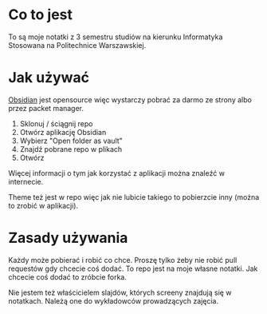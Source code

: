 # Co to jest
To są moje notatki z 3 semestru studiów na kierunku Informatyka Stosowana na Politechnice Warszawskiej.

# Jak używać

[Obsidian](https://obsidian.md/) jest opensource więc wystarczy pobrać za darmo ze strony albo przez packet manager.

1. Sklonuj / ściągnij repo
2. Otwórz aplikację Obsidian
3. Wybierz "Open folder as vault"
4. Znajdź pobrane repo w plikach
5. Otwórz

Więcej informacji o tym jak korzystać z aplikacji można znaleźć w internecie.

Theme też jest w repo więc jak nie lubicie takiego to pobierzcie inny (można to zrobić w aplikacji).

# Zasady używania

Każdy może pobierać i robić co chce.
Proszę tylko żeby nie robić pull requestów gdy chcecie coś dodać.
To repo jest na moje własne notatki.
Jak chcecie coś dodać to zróbcie forka.

Nie jestem też właścicielem slajdów, których screeny znajdują się w notatkach.
Należą one do wykładowców prowadzących zajęcia.

